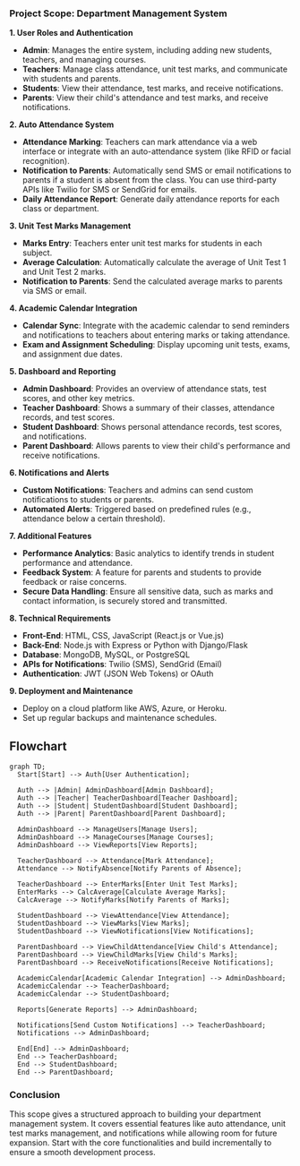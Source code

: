 ### Project Scope: Department Management System

**1. User Roles and Authentication**
   - **Admin**: Manages the entire system, including adding new students, teachers, and managing courses.
   - **Teachers**: Manage class attendance, unit test marks, and communicate with students and parents.
   - **Students**: View their attendance, test marks, and receive notifications.
   - **Parents**: View their child's attendance and test marks, and receive notifications.

**2. Auto Attendance System**
   - **Attendance Marking**: Teachers can mark attendance via a web interface or integrate with an auto-attendance system (like RFID or facial recognition).
   - **Notification to Parents**: Automatically send SMS or email notifications to parents if a student is absent from the class. You can use third-party APIs like Twilio for SMS or SendGrid for emails.
   - **Daily Attendance Report**: Generate daily attendance reports for each class or department.

**3. Unit Test Marks Management**
   - **Marks Entry**: Teachers enter unit test marks for students in each subject.
   - **Average Calculation**: Automatically calculate the average of Unit Test 1 and Unit Test 2 marks.
   - **Notification to Parents**: Send the calculated average marks to parents via SMS or email.

**4. Academic Calendar Integration**
   - **Calendar Sync**: Integrate with the academic calendar to send reminders and notifications to teachers about entering marks or taking attendance.
   - **Exam and Assignment Scheduling**: Display upcoming unit tests, exams, and assignment due dates.

**5. Dashboard and Reporting**
   - **Admin Dashboard**: Provides an overview of attendance stats, test scores, and other key metrics.
   - **Teacher Dashboard**: Shows a summary of their classes, attendance records, and test scores.
   - **Student Dashboard**: Shows personal attendance records, test scores, and notifications.
   - **Parent Dashboard**: Allows parents to view their child's performance and receive notifications.

**6. Notifications and Alerts**
   - **Custom Notifications**: Teachers and admins can send custom notifications to students or parents.
   - **Automated Alerts**: Triggered based on predefined rules (e.g., attendance below a certain threshold).

**7. Additional Features**
   - **Performance Analytics**: Basic analytics to identify trends in student performance and attendance.
   - **Feedback System**: A feature for parents and students to provide feedback or raise concerns.
   - **Secure Data Handling**: Ensure all sensitive data, such as marks and contact information, is securely stored and transmitted.

**8. Technical Requirements**
   - **Front-End**: HTML, CSS, JavaScript (React.js or Vue.js)
   - **Back-End**: Node.js with Express or Python with Django/Flask
   - **Database**: MongoDB, MySQL, or PostgreSQL
   - **APIs for Notifications**: Twilio (SMS), SendGrid (Email)
   - **Authentication**: JWT (JSON Web Tokens) or OAuth

**9. Deployment and Maintenance**
   - Deploy on a cloud platform like AWS, Azure, or Heroku.
   - Set up regular backups and maintenance schedules.



## Flowchart

```mermaid
graph TD;
  Start[Start] --> Auth[User Authentication];
  
  Auth --> |Admin| AdminDashboard[Admin Dashboard];
  Auth --> |Teacher| TeacherDashboard[Teacher Dashboard];
  Auth --> |Student| StudentDashboard[Student Dashboard];
  Auth --> |Parent| ParentDashboard[Parent Dashboard];
  
  AdminDashboard --> ManageUsers[Manage Users];
  AdminDashboard --> ManageCourses[Manage Courses];
  AdminDashboard --> ViewReports[View Reports];
  
  TeacherDashboard --> Attendance[Mark Attendance];
  Attendance --> NotifyAbsence[Notify Parents of Absence];
  
  TeacherDashboard --> EnterMarks[Enter Unit Test Marks];
  EnterMarks --> CalcAverage[Calculate Average Marks];
  CalcAverage --> NotifyMarks[Notify Parents of Marks];
  
  StudentDashboard --> ViewAttendance[View Attendance];
  StudentDashboard --> ViewMarks[View Marks];
  StudentDashboard --> ViewNotifications[View Notifications];

  ParentDashboard --> ViewChildAttendance[View Child's Attendance];
  ParentDashboard --> ViewChildMarks[View Child's Marks];
  ParentDashboard --> ReceiveNotifications[Receive Notifications];

  AcademicCalendar[Academic Calendar Integration] --> AdminDashboard;
  AcademicCalendar --> TeacherDashboard;
  AcademicCalendar --> StudentDashboard;
  
  Reports[Generate Reports] --> AdminDashboard;
  
  Notifications[Send Custom Notifications] --> TeacherDashboard;
  Notifications --> AdminDashboard;
  
  End[End] --> AdminDashboard;
  End --> TeacherDashboard;
  End --> StudentDashboard;
  End --> ParentDashboard;

```


### Conclusion

This scope gives a structured approach to building your department management system. It covers essential features like auto attendance, unit test marks management, and notifications while allowing room for future expansion. Start with the core functionalities and build incrementally to ensure a smooth development process.
